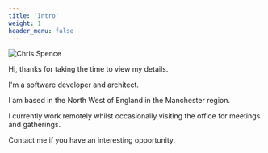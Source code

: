 ```yaml
---
title: 'Intro'
weight: 1
header_menu: false
---
```


![Chris Spence](images/Chris-Spence.jpg)

Hi, thanks for taking the time to view my details.

I'm a software developer and architect.

I am based in the North West of England in the Manchester region.

I currently work remotely whilst occasionally visiting the office for meetings and gatherings.

Contact me if you have an interesting opportunity.
